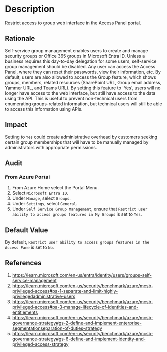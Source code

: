 # Description

Restrict access to group web interface in the Access Panel portal.

## Rationale

Self-service group management enables users to create and manage security groups or Office 365 groups in Microsoft Entra ID. Unless a business requires this day-to-day delegation for some users, self-service group management should be disabled. Any user can access the Access Panel, where they can reset their passwords, view their information, etc. By default, users are also allowed to access the Group feature, which shows groups, members, related resources (SharePoint URL, Group email address, Yammer URL, and Teams URL). By setting this feature to 'Yes', users will no longer have access to the web interface, but still have access to the data using the API. This is useful to prevent non-technical users from enumerating groups-related information, but technical users will still be able to access this information using APIs.

## Impact

Setting to `Yes` could create administrative overhead by customers seeking certain group memberships that will have to be manually managed by administrators with appropriate permissions.

## Audit

### From Azure Portal

1. From Azure Home select the Portal Menu.
2. Select `Microsoft Entra ID`.
3. Under `Manage`, select `Groups`.
4. Under `Settings`, select `General`.
5. Under `Self Service Group Management`, ensure that `Restrict user ability to access groups features in My Groups` is set to `Yes`.

## Default Value

By default, `Restrict user ability to access groups features in the Access Pane` is set to `No`.

## References

1. <https://learn.microsoft.com/en-us/entra/identity/users/groups-self-service-management>
2. <https://learn.microsoft.com/en-us/security/benchmark/azure/mcsb-privileged-access#pa-1-separate-and-limit-highly-privilegedadministrative-users>
3. <https://learn.microsoft.com/en-us/security/benchmark/azure/mcsb-privileged-access#pa-3-manage-lifecycle-of-identities-and-entitlements>
4. <https://learn.microsoft.com/en-us/security/benchmark/azure/mcsb-governance-strategy#gs-2-define-and-implement-enterprise-segmentationseparation-of-duties-strategy>
5. <https://learn.microsoft.com/en-us/security/benchmark/azure/mcsb-governance-strategy#gs-6-define-and-implement-identity-and-privileged-access-strategy>
